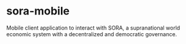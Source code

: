 # sora-mobile
Mobile client application to interact with SORA, a supranational world economic system with a decentralized and democratic governance.
